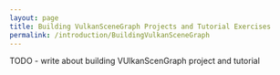 ```yaml
---
layout: page
title: Building VulkanSceneGraph Projects and Tutorial Exercises
permalink: /introduction/BuildingVulkanSceneGraph
---
```


TODO - write about building VUlkanScenGraph project and tutorial
